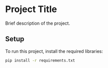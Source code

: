 # Project Title

Brief description of the project.

## Setup

To run this project, install the required libraries:

```bash
pip install -r requirements.txt
